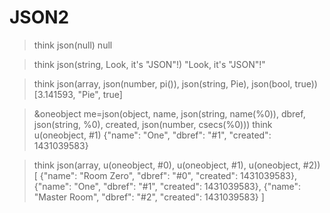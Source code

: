 # JSON2
  > think json(null)
  null

  > think json(string, Look\, it's "JSON"!)
  "Look, it's \"JSON\"!"

  > think json(array, json(number, pi()), json(string, Pie), json(bool, true))
  [3.141593, "Pie", true]

  > &oneobject me=json(object, name, json(string, name(%0)), dbref, json(string, %0), created, json(number, csecs(%0)))
  > think u(oneobject, #1)
  {"name": "One", "dbref": "#1", "created": 1431039583}

  > think json(array, u(oneobject, #0), u(oneobject, #1), u(oneobject, #2))
  [
   {"name": "Room Zero", "dbref": "#0", "created": 1431039583},
   {"name": "One", "dbref": "#1", "created": 1431039583},
   {"name": "Master Room", "dbref": "#2", "created": 1431039583}
  ]

